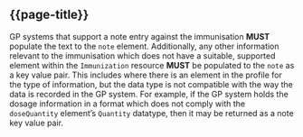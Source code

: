 ## {{page-title}}

GP systems that support a note entry against the immunisation <strong>MUST</strong> populate the text to the <code>note</code> element.
Additionally, any other information relevant to the immunisation which does not have a suitable, supported element within the <code class="highlighter-rouge">Immunization</code> resource <strong>MUST</strong> be populated to the <code>note</code> as a key value pair.
This includes where there is an element in the profile for the type of information, but the data type is not compatible with the way the data is recorded in the GP system.
For example, if the GP system holds the dosage information in a format which does not comply with the <code>doseQuantity</code> element’s <code>Quantity</code> datatype, then it may be returned as a note key value pair.
